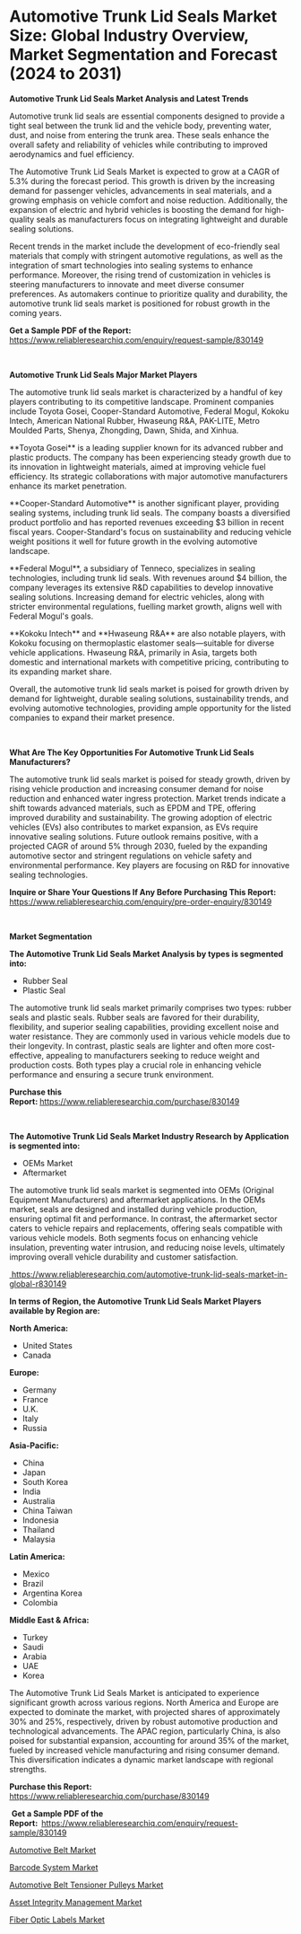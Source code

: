 <p><h1>Automotive Trunk Lid Seals Market Size: Global Industry Overview, Market Segmentation and Forecast (2024 to 2031)</h1></p><p><strong>Automotive Trunk Lid Seals Market Analysis and Latest Trends</strong></p>
<p><p>Automotive trunk lid seals are essential components designed to provide a tight seal between the trunk lid and the vehicle body, preventing water, dust, and noise from entering the trunk area. These seals enhance the overall safety and reliability of vehicles while contributing to improved aerodynamics and fuel efficiency.</p><p>The Automotive Trunk Lid Seals Market is expected to grow at a CAGR of 5.3% during the forecast period. This growth is driven by the increasing demand for passenger vehicles, advancements in seal materials, and a growing emphasis on vehicle comfort and noise reduction. Additionally, the expansion of electric and hybrid vehicles is boosting the demand for high-quality seals as manufacturers focus on integrating lightweight and durable sealing solutions.</p><p>Recent trends in the market include the development of eco-friendly seal materials that comply with stringent automotive regulations, as well as the integration of smart technologies into sealing systems to enhance performance. Moreover, the rising trend of customization in vehicles is steering manufacturers to innovate and meet diverse consumer preferences. As automakers continue to prioritize quality and durability, the automotive trunk lid seals market is positioned for robust growth in the coming years.</p></p>
<p><strong>Get a Sample PDF of the Report:&nbsp;</strong> <a href="https://www.reliableresearchiq.com/enquiry/request-sample/830149?utm_campaign=1141&utm_medium=2&utm_source=Github&utm_content=ia&utm_term=18112024&utm_id=automotive-trunk-lid-seals">https://www.reliableresearchiq.com/enquiry/request-sample/830149</a></p>
<p>&nbsp;</p>
<p><strong>Automotive Trunk Lid Seals Major Market Players</strong></p>
<p><p>The automotive trunk lid seals market is characterized by a handful of key players contributing to its competitive landscape. Prominent companies include Toyota Gosei, Cooper-Standard Automotive, Federal Mogul, Kokoku Intech, American National Rubber, Hwaseung R&A, PAK-LITE, Metro Moulded Parts, Shenya, Zhongding, Dawn, Shida, and Xinhua.</p><p>**Toyota Gosei** is a leading supplier known for its advanced rubber and plastic products. The company has been experiencing steady growth due to its innovation in lightweight materials, aimed at improving vehicle fuel efficiency. Its strategic collaborations with major automotive manufacturers enhance its market penetration.</p><p>**Cooper-Standard Automotive** is another significant player, providing sealing systems, including trunk lid seals. The company boasts a diversified product portfolio and has reported revenues exceeding $3 billion in recent fiscal years. Cooper-Standard's focus on sustainability and reducing vehicle weight positions it well for future growth in the evolving automotive landscape.</p><p>**Federal Mogul**, a subsidiary of Tenneco, specializes in sealing technologies, including trunk lid seals. With revenues around $4 billion, the company leverages its extensive R&D capabilities to develop innovative sealing solutions. Increasing demand for electric vehicles, along with stricter environmental regulations, fuelling market growth, aligns well with Federal Mogul's goals.</p><p>**Kokoku Intech** and **Hwaseung R&A** are also notable players, with Kokoku focusing on thermoplastic elastomer seals—suitable for diverse vehicle applications. Hwaseung R&A, primarily in Asia, targets both domestic and international markets with competitive pricing, contributing to its expanding market share.</p><p>Overall, the automotive trunk lid seals market is poised for growth driven by demand for lightweight, durable sealing solutions, sustainability trends, and evolving automotive technologies, providing ample opportunity for the listed companies to expand their market presence.</p></p>
<p>&nbsp;</p>
<p><strong>What Are The Key Opportunities For Automotive Trunk Lid Seals Manufacturers?</strong></p>
<p><p>The automotive trunk lid seals market is poised for steady growth, driven by rising vehicle production and increasing consumer demand for noise reduction and enhanced water ingress protection. Market trends indicate a shift towards advanced materials, such as EPDM and TPE, offering improved durability and sustainability. The growing adoption of electric vehicles (EVs) also contributes to market expansion, as EVs require innovative sealing solutions. Future outlook remains positive, with a projected CAGR of around 5% through 2030, fueled by the expanding automotive sector and stringent regulations on vehicle safety and environmental performance. Key players are focusing on R&D for innovative sealing technologies.</p></p>
<p><strong>Inquire or Share Your Questions If Any Before Purchasing This Report:</strong> <a href="https://www.reliableresearchiq.com/enquiry/pre-order-enquiry/830149?utm_campaign=1141&utm_medium=2&utm_source=Github&utm_content=ia&utm_term=18112024&utm_id=automotive-trunk-lid-seals">https://www.reliableresearchiq.com/enquiry/pre-order-enquiry/830149</a></p>
<p>&nbsp;</p>
<p><strong>Market Segmentation</strong></p>
<p><strong>The Automotive Trunk Lid Seals Market Analysis by types is segmented into:</strong></p>
<p><ul><li>Rubber Seal</li><li>Plastic Seal</li></ul></p>
<p><p>The automotive trunk lid seals market primarily comprises two types: rubber seals and plastic seals. Rubber seals are favored for their durability, flexibility, and superior sealing capabilities, providing excellent noise and water resistance. They are commonly used in various vehicle models due to their longevity. In contrast, plastic seals are lighter and often more cost-effective, appealing to manufacturers seeking to reduce weight and production costs. Both types play a crucial role in enhancing vehicle performance and ensuring a secure trunk environment.</p></p>
<p><strong>Purchase this Report:&nbsp;</strong><a href="https://www.reliableresearchiq.com/purchase/830149?utm_campaign=1141&utm_medium=2&utm_source=Github&utm_content=ia&utm_term=18112024&utm_id=automotive-trunk-lid-seals">https://www.reliableresearchiq.com/purchase/830149</a></p>
<p>&nbsp;</p>
<p><strong>The Automotive Trunk Lid Seals Market Industry Research by Application is segmented into:</strong></p>
<p><ul><li>OEMs Market</li><li>Aftermarket</li></ul></p>
<p><p>The automotive trunk lid seals market is segmented into OEMs (Original Equipment Manufacturers) and aftermarket applications. In the OEMs market, seals are designed and installed during vehicle production, ensuring optimal fit and performance. In contrast, the aftermarket sector caters to vehicle repairs and replacements, offering seals compatible with various vehicle models. Both segments focus on enhancing vehicle insulation, preventing water intrusion, and reducing noise levels, ultimately improving overall vehicle durability and customer satisfaction.</p></p>
<p><a href="https://www.reliableresearchiq.com/automotive-trunk-lid-seals-market-in-global-r830149?utm_campaign=1141&utm_medium=2&utm_source=Github&utm_content=ia&utm_term=18112024&utm_id=automotive-trunk-lid-seals">&nbsp;https://www.reliableresearchiq.com/automotive-trunk-lid-seals-market-in-global-r830149</a></p>
<p><strong>In terms of Region, the Automotive Trunk Lid Seals Market Players available by Region are:</strong></p>
<p>
    <p> <strong> North America: </strong>
        <ul>
            <li>United States</li>
            <li>Canada</li>
        </ul>
        </p> 
    <p> <strong> Europe: </strong>
        <ul>
            <li>Germany</li>
            <li>France</li>
            <li>U.K.</li>
            <li>Italy</li>
            <li>Russia</li>
        </ul>
        </p> 
    <p> <strong> Asia-Pacific: </strong>
        <ul>
            <li>China</li>
            <li>Japan</li>
            <li>South Korea</li>
            <li>India</li>
            <li>Australia</li>
            <li>China Taiwan</li>
            <li>Indonesia</li>
            <li>Thailand</li>
            <li>Malaysia</li>
        </ul>
        </p> 
    <p> <strong> Latin America: </strong>
        <ul>
            <li>Mexico</li>
            <li>Brazil</li>
            <li>Argentina Korea</li>
            <li>Colombia</li>
        </ul>
        </p> 
    <p> <strong> Middle East & Africa: </strong>
        <ul>
            <li>Turkey</li>
            <li>Saudi</li>
            <li>Arabia</li>
            <li>UAE</li>
            <li>Korea</li>
        </ul>
    </p>
    </p>
<p><p>The Automotive Trunk Lid Seals Market is anticipated to experience significant growth across various regions. North America and Europe are expected to dominate the market, with projected shares of approximately 30% and 25%, respectively, driven by robust automotive production and technological advancements. The APAC region, particularly China, is also poised for substantial expansion, accounting for around 35% of the market, fueled by increased vehicle manufacturing and rising consumer demand. This diversification indicates a dynamic market landscape with regional strengths.</p></p>
<p><strong>Purchase this Report: </strong><a href="https://www.reliableresearchiq.com/purchase/830149?utm_campaign=1141&utm_medium=2&utm_source=Github&utm_content=ia&utm_term=18112024&utm_id=automotive-trunk-lid-seals">https://www.reliableresearchiq.com/purchase/830149</a></p>
<p>&nbsp;<strong>Get a Sample PDF of the Report:&nbsp;&nbsp;</strong><a href="https://www.reliableresearchiq.com/enquiry/request-sample/830149?utm_campaign=1141&utm_medium=2&utm_source=Github&utm_content=ia&utm_term=18112024&utm_id=automotive-trunk-lid-seals">https://www.reliableresearchiq.com/enquiry/request-sample/830149</a></p>
<p><strong></strong></p>
<p><p><a href="https://www.linkedin.com/pulse/automotive-belt-market-shifts-strategic-analysis-2024-2031-em2yc?utm_campaign=1141&utm_medium=2&utm_source=Github&utm_content=ia&utm_term=18112024&utm_id=automotive-trunk-lid-seals">Automotive Belt Market</a></p><p><a href="https://issuu.com/reportprime-2/docs/barcode-system-market-size-2030.ppt_149c7161ca8398?utm_campaign=1141&utm_medium=2&utm_source=Github&utm_content=ia&utm_term=18112024&utm_id=automotive-trunk-lid-seals">Barcode System Market</a></p><p><a href="https://www.linkedin.com/pulse/automotive-belt-tensioner-pulleys-market-research-report-ivagc?utm_campaign=1141&utm_medium=2&utm_source=Github&utm_content=ia&utm_term=18112024&utm_id=automotive-trunk-lid-seals">Automotive Belt Tensioner Pulleys Market</a></p><p><a href="https://issuu.com/reportprime-2/docs/asset-integrity-management-market-s_2ba09e40f0dc5f?utm_campaign=1141&utm_medium=2&utm_source=Github&utm_content=ia&utm_term=18112024&utm_id=automotive-trunk-lid-seals">Asset Integrity Management Market</a></p><p><a href="https://www.linkedin.com/pulse/fiber-optic-labels-market-size-share-trends-analysis-report-j3r5c?utm_campaign=1141&utm_medium=2&utm_source=Github&utm_content=ia&utm_term=18112024&utm_id=automotive-trunk-lid-seals">Fiber Optic Labels Market</a></p></p>